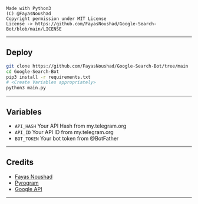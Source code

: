 ```
Made with Python3
(C) @FayasNoushad
Copyright permission under MIT License
License -> https://github.com/FayasNoushad/Google-Search-Bot/blob/main/LICENSE
```

---

## Deploy

```sh
git clone https://github.com/FayasNoushad/Google-Search-Bot/tree/main
cd Google-Search-Bot
pip3 install -r requirements.txt
# <Create Variables appropriately>
python3 main.py
```

---

## Variables

- `API_HASH` Your API Hash from my.telegram.org
- `API_ID` Your API ID from my.telegram.org
- `BOT_TOKEN` Your bot token from @BotFather

---

## Credits

- [Fayas Noushad](https://github.com/FayasNoushad)
- [Pyrogram](https://github.com/pyrogram/pyrogram)
- [Google API](https://api.abirhasan.wtf/google)

---
